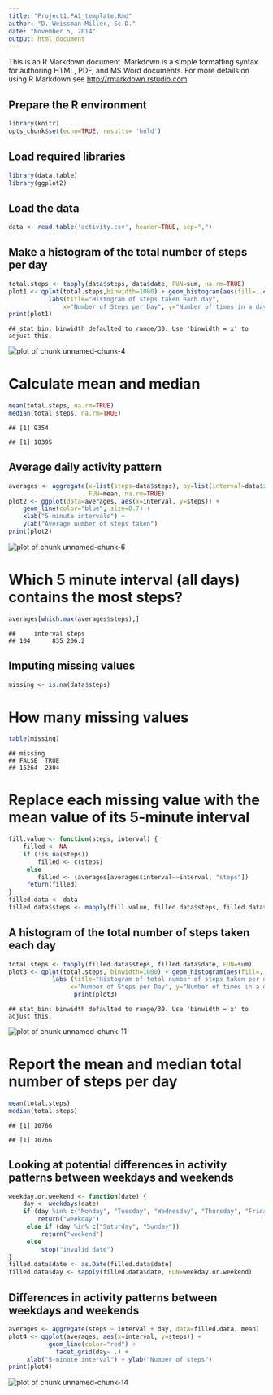 ```yaml
---
title: "Project1.PA1_template.Rmd"
author: "D. Weissman-Miller, Sc.D."
date: "November 5, 2014"
output: html_document
---
```


This is an R Markdown document. Markdown is a simple formatting syntax for authoring HTML, PDF, and MS Word documents. For more details on using R Markdown see <http://rmarkdown.rstudio.com>.

## Prepare the R environment


```r
library(knitr)
opts_chunk$set(echo=TRUE, results= 'hold')
```

## Load required libraries


```r
library(data.table)
library(ggplot2)
```

## Load the data


```r
data <- read.table('activity.csv', header=TRUE, sep=",")
```

## Make a histogram of the total number of steps per day


```r
total.steps <- tapply(data$steps, data$date, FUN=sum, na.rm=TRUE)
plot1 <- qplot(total.steps,binwidth=1000) + geom_histogram(aes(fill=..count..)) +
           labs(title="Histogram of steps taken each day",
               x="Number of Steps per Day", y="Number of times in a day(count)") + theme_bw()
print(plot1)
```

```
## stat_bin: binwidth defaulted to range/30. Use 'binwidth = x' to adjust this.
```

![plot of chunk unnamed-chunk-4](figure/unnamed-chunk-4.png) 

# Calculate mean and median


```r
mean(total.steps, na.rm=TRUE)
median(total.steps, na.rm=TRUE)
```

```
## [1] 9354
```

```
## [1] 10395
```

## Average daily activity pattern


```r
averages <- aggregate(x=list(steps=data$steps), by=list(interval=data$interval),
                      FUN=mean, na.rm=TRUE)
plot2 <- ggplot(data=averages, aes(x=interval, y=steps)) +
    geom_line(color="blue", size=0.7) +
    xlab("5-minute intervals") +
    ylab("Average number of steps taken")
print(plot2)
```

![plot of chunk unnamed-chunk-6](figure/unnamed-chunk-6.png) 

# Which 5 minute interval (all days) contains the most steps?


```r
averages[which.max(averages$steps),]
```

```
##     interval steps
## 104      835 206.2
```

## Imputing missing values


```r
missing <- is.na(data$steps)
```

# How many missing values


```r
table(missing)
```

```
## missing
## FALSE  TRUE 
## 15264  2304
```

# Replace each missing value with the mean value of its 5-minute interval


```r
fill.value <- function(steps, interval) {
    filled <- NA
    if (!is.na(steps))
        filled <- c(steps)
     else
        filled <- (averages[averages$interval==interval, "steps"])
     return(filled)
}
filled.data <- data
filled.data$steps <- mapply(fill.value, filled.data$steps, filled.data$interval)
```

## A histogram of the total number of steps taken each day


```r
total.steps <- tapply(filled.data$steps, filled.data$date, FUN=sum)
plot3 <- qplot(total.steps, binwidth=1000) + geom_histogram(aes(fill=..count..)) +
            labs (title="Histogram of total number of steps taken per day", 
                 x="Number of Steps per Day", y="Number of times in a day(count)") + theme_bw()
                  print(plot3)
```

```
## stat_bin: binwidth defaulted to range/30. Use 'binwidth = x' to adjust this.
```

![plot of chunk unnamed-chunk-11](figure/unnamed-chunk-11.png) 

# Report the mean and median total number of steps per day


```r
mean(total.steps)
median(total.steps)
```

```
## [1] 10766
```

```
## [1] 10766
```

## Looking at potential differences in activity patterns between  weekdays and weekends


```r
weekday.or.weekend <- function(date) {
    day <- weekdays(date)
    if (day %in% c("Monday", "Tuesday", "Wednesday", "Thursday", "Friday"))
        return("weekday")
     else if (day %in% c("Saturday", "Sunday"))
         return("weekend")
     else
         stop("invalid date")
}
filled.data$date <- as.Date(filled.data$date)
filled.data$day <- sapply(filled.data$date, FUN=weekday.or.weekend)
```

## Differences in activity patterns between weekdays and weekends


```r
averages <- aggregate(steps ~ interval + day, data=filled.data, mean)
plot4 <- ggplot(averages, aes(x=interval, y=steps)) + 
           geom_line(color="red") + 
             facet_grid(day~ .) +
     xlab("5-minute interval") + ylab("Number of steps")
print(plot4)
```

![plot of chunk unnamed-chunk-14](figure/unnamed-chunk-14.png) 



